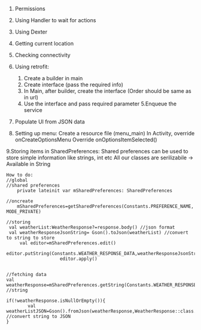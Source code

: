 1. Permissions

2. Using Handler to wait for actions

3. Using Dexter

4. Getting current location

5. Checking connectivity

6. Using retrofit:
	1. Create a builder in main
	2. Create interface (pass the required info)
	3. In Main, after builder, create the interface (Order should be same as in url)
	4. Use the interface and pass required parameter
	5.Enqueue the service

7. Populate UI from JSON data

8. Setting up menu:
	Create a resource file (menu_main)
	In Activity, override onCreateOptionsMenu
	Override onOptionsItemSelected()

9.Storing items in SharedPreferences:
	Shared preferences can be used to store simple information like strings, int etc
	All our classes are serilizabile -> Available in String

	How to do:
	//global
	//shared preferences
    	private lateinit var mSharedPreferences: SharedPreferences

	//oncreate
        mSharedPreferences=getSharedPreferences(Constants.PREFERENCE_NAME, MODE_PRIVATE)

	//storing
	 val weatherList:WeatherResponse?=response.body() //json format
	 val weatherResponseJsonString= Gson().toJson(weatherList) //convert to string to store
         val editor=mSharedPreferences.edit()
                               editor.putString(Constants.WEATHER_RESPONSE_DATA,weatherResponseJsonString)
                        editor.apply()


	//fetching data
	val weatherResponse=mSharedPreferences.getString(Constants.WEATHER_RESPONSE_DATA,"") //string
        
	if(!weatherResponse.isNullOrEmpty()){
            val weatherListJSON=Gson().fromJson(weatherResponse,WeatherResponse::class.java) //convert string to JSON
	}
